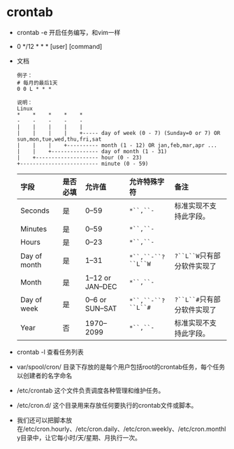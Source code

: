 # crontab

- crontab -e 开启任务编写，和vim一样

- 0 */12 * * * [user] [command]

- 文档

  ```shell
  例子：
  # 每月的最后1天
  0 0 L * * *
  
  说明：
  Linux
  *    *    *    *    *
  -    -    -    -    -
  |    |    |    |    |
  |    |    |    |    +----- day of week (0 - 7) (Sunday=0 or 7) OR sun,mon,tue,wed,thu,fri,sat
  |    |    |    +---------- month (1 - 12) OR jan,feb,mar,apr ...
  |    |    +--------------- day of month (1 - 31)
  |    +-------------------- hour (0 - 23)
  +------------------------- minute (0 - 59)
  ```

  | 字段         | 是否必填 | 允许值          | 允许特殊字符       | 备注                        |
  | :----------- | :------- | :-------------- | :----------------- | :-------------------------- |
  | Seconds      | 是       | 0–59            | `*``,``-`          | 标准实现不支持此字段。      |
  | Minutes      | 是       | 0–59            | `*``,``-`          |                             |
  | Hours        | 是       | 0–23            | `*``,``-`          |                             |
  | Day of month | 是       | 1–31            | `*``,``-``?``L``W` | `?``L``W`只有部分软件实现了 |
  | Month        | 是       | 1–12 or JAN–DEC | `*``,``-`          |                             |
  | Day of week  | 是       | 0–6 or SUN–SAT  | `*``,``-``?``L``#` | `?``L``#`只有部分软件实现了 |
  | Year         | 否       | 1970–2099       | `*``,``-`          | 标准实现不支持此字段。      |

- crontab -l 查看任务列表
- var/spool/cron/ 目录下存放的是每个用户包括root的crontab任务，每个任务以创建者的名字命名
- /etc/crontab 这个文件负责调度各种管理和维护任务。
- /etc/cron.d/ 这个目录用来存放任何要执行的crontab文件或脚本。
- 我们还可以把脚本放在/etc/cron.hourly、/etc/cron.daily、/etc/cron.weekly、/etc/cron.monthly目录中，让它每小时/天/星期、月执行一次。